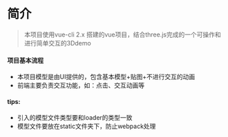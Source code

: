 # 简介

> 本项目使用vue-cli 2.x 搭建的vue项目，结合three.js完成的一个可操作和进行简单交互的3Ddemo



#### 项目基本流程

- 本项目模型是由UI提供的，包含基本模型+贴图+不进行交互的动画
- 前端主要负责交互功能，如：点击、交互动画等



#### tips:

- 引入的模型文件类型要和loader的类型一致
- 模型文件要放在static文件夹下，防止webpack处理






